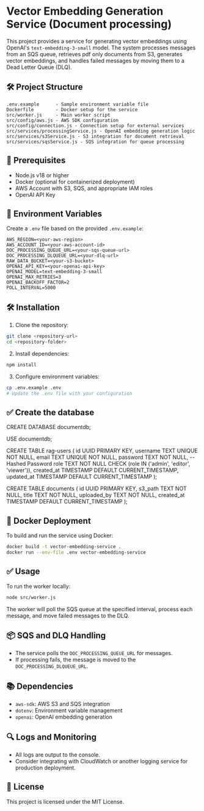# Vector Embedding Generation Service (Document processing)

This project provides a service for generating vector embeddings using OpenAI's `text-embedding-3-small` model. The system processes messages from an SQS queue, retrieves pdf only documents from S3, generates vector embeddings, and handles failed messages by moving them to a Dead Letter Queue (DLQ).

## 🛠️ Project Structure

```
.env.example      - Sample environment variable file
Dockerfile        - Docker setup for the service
src/worker.js     - Main worker script
src/config/aws.js - AWS SDK configuration
src/config/connection.js - Connection setup for external services
src/services/processingService.js - OpenAI embedding generation logic
src/services/s3Service.js - S3 integration for document retrieval
src/services/sqsService.js - SQS integration for queue processing
```

## 🚀 Prerequisites

* Node.js v18 or higher
* Docker (optional for containerized deployment)
* AWS Account with S3, SQS, and appropriate IAM roles
* OpenAI API Key

## 🔧 Environment Variables

Create a `.env` file based on the provided `.env.example`:

```
AWS_REGION=<your-aws-region>
AWS_ACCOUNT_ID=<your-aws-account-id>
DOC_PROCESSING_QUEUE_URL=<your-sqs-queue-url>
DOC_PROCESSING_DLQUEUE_URL=<your-dlq-url>
RAW_DATA_BUCKET=<your-s3-bucket>
OPENAI_API_KEY=<your-openai-api-key>
OPENAI_MODEL=text-embedding-3-small
OPENAI_MAX_RETRIES=3
OPENAI_BACKOFF_FACTOR=2
POLL_INTERVAL=5000
```

## 🛠️ Installation

1. Clone the repository:

```bash
git clone <repository-url>
cd <repository-folder>
```

2. Install dependencies:

```bash
npm install
```

3. Configure environment variables:

```bash
cp .env.example .env
# Update the .env file with your configuration
```

## ✅  Create the database
CREATE DATABASE documentdb;

USE documentdb;

CREATE TABLE rag-users (
  id UUID PRIMARY KEY,
  username TEXT UNIQUE NOT NULL,
  email TEXT UNIQUE NOT NULL,
  password TEXT NOT NULL,  -- Hashed Password
  role TEXT NOT NULL CHECK (role IN ('admin', 'editor', 'viewer')),
  created_at TIMESTAMP DEFAULT CURRENT_TIMESTAMP,
  updated_at TIMESTAMP DEFAULT CURRENT_TIMESTAMP
);

CREATE TABLE documents (
  id UUID PRIMARY KEY,
  s3_path TEXT NOT NULL,
  title TEXT NOT NULL,
  uploaded_by TEXT NOT NULL,
  created_at TIMESTAMP DEFAULT CURRENT_TIMESTAMP
);

## 🐳 Docker Deployment

To build and run the service using Docker:

```bash
docker build -t vector-embedding-service .
docker run --env-file .env vector-embedding-service
```

## ✅ Usage

To run the worker locally:

```bash
node src/worker.js
```

The worker will poll the SQS queue at the specified interval, process each message, and move failed messages to the DLQ.

## 📦 SQS and DLQ Handling

* The service polls the `DOC_PROCESSING_QUEUE_URL` for messages.
* If processing fails, the message is moved to the `DOC_PROCESSING_DLQUEUE_URL`.

## 📚 Dependencies

* `aws-sdk`: AWS S3 and SQS integration
* `dotenv`: Environment variable management
* `openai`: OpenAI embedding generation

## 🔍 Logs and Monitoring

* All logs are output to the console.
* Consider integrating with CloudWatch or another logging service for production deployment.

## 📝 License

This project is licensed under the MIT License.
